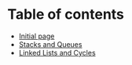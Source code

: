# Table of contents

* [Initial page](README.md)
* [Stacks and Queues](stacks-and-queues.md)
* [Linked Lists and Cycles](linked-lists-and-cycles.md)

